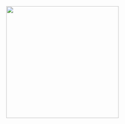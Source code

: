 <img src='https://upload-os-bbs.hoyolab.com/upload/2023/04/18/e3571431cda03b9df8dda1e341f9b975_2275000779002878493.png' style='pointer-events: none;' height='299px'/>
